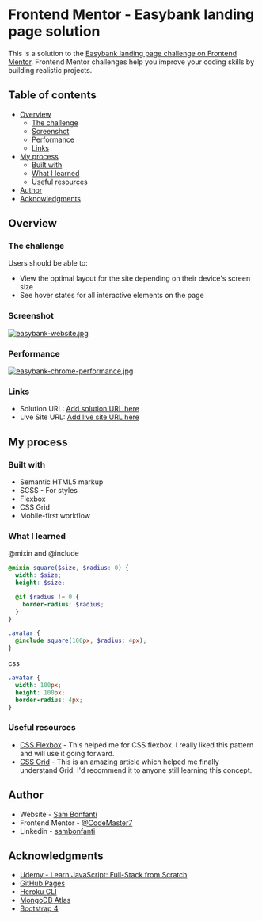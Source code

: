 # Frontend Mentor - Easybank landing page solution

This is a solution to the [Easybank landing page challenge on Frontend Mentor](https://www.frontendmentor.io/challenges/easybank-landing-page-WaUhkoDN). Frontend Mentor challenges help you improve your coding skills by building realistic projects.

## Table of contents

- [Overview](#overview)
  - [The challenge](#the-challenge)
  - [Screenshot](#screenshot)
  - [Performance](#performance)
  - [Links](#links)
- [My process](#my-process)
  - [Built with](#built-with)
  - [What I learned](#what-i-learned)
  - [Useful resources](#useful-resources)
- [Author](#author)
- [Acknowledgments](#acknowledgments)


## Overview

### The challenge

Users should be able to:

- View the optimal layout for the site depending on their device's screen size
- See hover states for all interactive elements on the page

### Screenshot

[![easybank-website.jpg](https://i.postimg.cc/MZfDq7fg/easybank-website.jpg)](https://postimg.cc/14P6KNHK)

### Performance

[![easybank-chrome-performance.jpg](https://i.postimg.cc/j2fQcTrR/easybank-chrome-performance.jpg)](https://postimg.cc/sGVhftXL)

### Links

- Solution URL: [Add solution URL here](https://www.frontendmentor.io/challenges/easybank-landing-page-WaUhkoDN)
- Live Site URL: [Add live site URL here](https://youthful-northcutt-b93b58.netlify.app/)

## My process

### Built with

- Semantic HTML5 markup
- SCSS - For styles
- Flexbox
- CSS Grid
- Mobile-first workflow

### What I learned

@mixin and @include

```scss
@mixin square($size, $radius: 0) {
  width: $size;
  height: $size;

  @if $radius != 0 {
    border-radius: $radius;
  }
}

.avatar {
  @include square(100px, $radius: 4px);
}
```
css
```css
.avatar {
  width: 100px;
  height: 100px;
  border-radius: 4px;
}
```

### Useful resources

- [CSS Flexbox](https://css-tricks.com/snippets/css/a-guide-to-flexbox/) - This helped me for CSS flexbox. I really liked this pattern and will use it going forward.
- [CSS Grid](https://css-tricks.com/snippets/css/complete-guide-grid/) - This is an amazing article which helped me finally understand Grid. I'd recommend it to anyone still learning this concept.

## Author

- Website - [Sam Bonfanti](https://sambonfanti.club/)
- Frontend Mentor - [@CodeMaster7](https://www.frontendmentor.io/profile/CodeMaster7)
- Linkedin - [sambonfanti](https://www.linkedin.com/in/sambonfanti/)

## Acknowledgments

* [Udemy - Learn JavaScript: Full-Stack from Scratch](https://www.udemy.com/course/learn-javascript-full-stack-from-scratch/learn/lecture/14678102#questions/7992844)
* [GitHub Pages](https://pages.github.com)
* [Heroku CLI](https://devcenter.heroku.com/articles/heroku-cli)
* [MongoDB Atlas](https://www.mongodb.com/cloud/atlas)
* [Bootstrap 4](https://getbootstrap.com/)